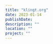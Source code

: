 ```yaml
---
title: "klingt.org"
date: 2023-01-14
publishDate:
description: ""
location: ""
project: ""
---
```


